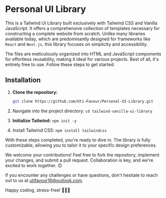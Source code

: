 # Personal UI Library

This is a Tailwind UI Library built exclusively with Tailwind CSS and Vanilla JavaScript. It offers a comprehensive collection of templates necessary for constructing a complete website from scratch. Unlike many libraries available today, which are predominantly designed for frameworks like `React` and `Next.js`, this library focuses on simplicity and accessibility.

The files are meticulously organized into HTML and JavaScript components for effortless reusability, making it ideal for various projects. Best of all, it's entirely free to use. Follow these steps to get started:

## Installation

1. **Clone the repository:**
   ```bash
   git clone https://github.com/Uti-Favour/Personal-UI-Library.git

2. Navigate into the project directory:
```cd tailwind-vanilla-ui-library```

3. **Initialize Tailwind:**
```npm init -y```

4. Install Tailwind CSS:
```npm install tailwindcss```

With these steps completed, you're ready to dive in. The library is fully customizable, allowing you to tailor it to your specific design preferences.

We welcome your contributions! Feel free to fork the repository, implement your changes, and submit a pull request. Collaboration is key, and we're excited to work together. 😊

If you encounter any challenges or have questions, don't hesitate to reach out to us at utifavour16@outlook.com.

Happy coding, stress-free! 🚀🚀🚀




